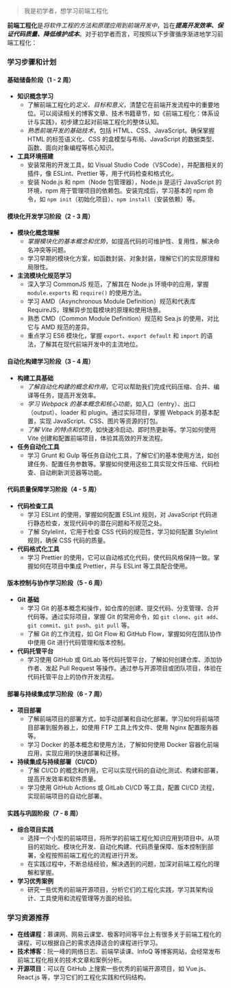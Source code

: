 >我是初学者，想学习前端工程化

**前端工程化**是*将软件工程的方法和原理应用到前端开发中*，旨在***提高开发效率、保证代码质量、降低维护成本***。对于初学者而言，可按照以下步骤循序渐进地学习前端工程化：

### 学习步骤和计划

#### 基础储备阶段（1 - 2 周）

- **知识概念学习**
  - 了解前端工程化的*定义、目标和意义*，清楚它在前端开发流程中的重要地位。可以阅读相关的博客文章、技术书籍章节，如《前端工程化：体系设计与实践》，初步建立起对前端工程化的整体认知。
  - *熟悉前端开发的基础技术*，包括 HTML、CSS、JavaScript。确保掌握 HTML 的标签语义化、CSS 的盒模型与布局、JavaScript 的数据类型、函数、面向对象编程等核心知识。
- **工具环境搭建**
  - 安装常用的开发工具，如 Visual Studio Code（VSCode），并配置相关的插件，像 ESLint、Prettier 等，用于代码检查和格式化。
  - 安装 Node.js 和 npm（Node 包管理器），Node.js 是运行 JavaScript 的环境，npm 用于管理项目的依赖包。安装完成后，学习基本的 npm 命令，如 `npm init`（初始化项目）、`npm install`（安装依赖）等。

#### 模块化开发学习阶段（2 - 3 周）

- **模块化概念理解**
  - *掌握模块化的基本概念和优势*，如提高代码的可维护性、复用性，解决命名冲突等问题。
  - 学习早期的模块化方案，如函数封装、对象封装，理解它们的实现原理和局限性。
- **主流模块化规范学习**
  - 深入学习 CommonJS 规范，了解其在 Node.js 环境中的应用，掌握 `module.exports` 和 `require()` 的使用方法。
  - 学习 AMD（Asynchronous Module Definition）规范和代表库 RequireJS，理解异步加载模块的原理和使用场景。
  - 熟悉 CMD（Common Module Definition）规范和 Sea.js 的使用，对比它与 AMD 规范的差异。
  - 重点学习 ES6 模块化，掌握 `export`、`export default` 和 `import` 的语法，了解其在现代前端开发中的主流地位。

#### 自动化构建学习阶段（3 - 4 周）

- **构建工具基础**
  - *了解自动化构建的概念和作用*，它可以帮助我们完成代码压缩、合并、编译等任务，提高开发效率。
  - *学习 Webpack 的基本概念和核心功能*，如入口（entry）、出口（output）、loader 和 plugin。通过实际项目，掌握 Webpack 的基本配置，实现 JavaScript、CSS、图片等资源的打包。
  - *了解 Vite 的特点和优势*，如快速冷启动、即时热更新等。学习如何使用 Vite 创建和配置前端项目，体验其高效的开发流程。
- **任务自动化工具**
  - 学习 Grunt 和 Gulp 等任务自动化工具，了解它们的基本使用方法，如创建任务、配置任务参数等。掌握如何使用这些工具实现文件压缩、代码检查、自动刷新浏览器等功能。

#### 代码质量保障学习阶段（4 - 5 周）

- **代码检查工具**
  - 学习 ESLint 的使用，掌握如何配置 ESLint 规则，对 JavaScript 代码进行静态检查，发现代码中的潜在问题和不规范之处。
  - 了解 Stylelint，它用于检查 CSS 代码的规范性，学习如何配置 Stylelint 规则，确保 CSS 代码的质量。
- **代码格式化工具**
  - 学习 Prettier 的使用，它可以自动格式化代码，使代码风格保持一致。掌握如何在项目中集成 Prettier，并与 ESLint 等工具配合使用。

#### 版本控制与协作学习阶段（5 - 6 周）

- **Git 基础**
  - 学习 Git 的基本概念和操作，如仓库的创建、提交代码、分支管理、合并代码等。通过实际项目，掌握 Git 的常用命令，如 `git clone`、`git add`、`git commit`、`git push`、`git pull` 等。
  - 了解 Git 的工作流程，如 Git Flow 和 GitHub Flow，掌握如何在团队协作中使用 Git 进行代码管理和版本控制。
- **代码托管平台**
  - 学习使用 GitHub 或 GitLab 等代码托管平台，了解如何创建仓库、添加协作者、发起 Pull Request 等操作。通过参与开源项目或团队项目，体验在代码托管平台上的协作开发流程。

#### 部署与持续集成学习阶段（6 - 7 周）

- **项目部署**
  - 了解前端项目的部署方式，如手动部署和自动化部署。学习如何将前端项目部署到服务器上，如使用 FTP 工具上传文件、使用 Nginx 配置服务器等。
  - 学习 Docker 的基本概念和使用方法，了解如何使用 Docker 容器化前端应用，实现应用的快速部署和迁移。
- **持续集成与持续部署（CI/CD）**
  - 了解 CI/CD 的概念和作用，它可以实现代码的自动化测试、构建和部署，提高开发效率和软件质量。
  - 学习使用 GitHub Actions 或 GitLab CI/CD 等工具，配置 CI/CD 流程，实现前端项目的自动化部署。

#### 实践与巩固阶段（7 - 8 周）

- **综合项目实践**
  - 选择一个小型的前端项目，将所学的前端工程化知识应用到项目中。从项目的初始化、模块化开发、自动化构建、代码质量保障、版本控制到部署，全程按照前端工程化的流程进行开发。
  - 在实践过程中，不断总结经验，解决遇到的问题，加深对前端工程化的理解和掌握。
- **学习优秀案例**
  - 研究一些优秀的前端开源项目，分析它们的工程化实践，学习其架构设计、工具使用和流程管理等方面的经验。

### 学习资源推荐

- **在线课程**：慕课网、网易云课堂、极客时间等平台上有很多关于前端工程化的课程，可以根据自己的需求选择适合的课程进行学习。
- **技术博客**：阮一峰的网络日志、前端早读课、InfoQ 等博客网站，会经常发布前端工程化相关的技术文章和案例分析。
- **开源项目**：可以在 GitHub 上搜索一些优秀的前端开源项目，如 Vue.js、React.js 等，学习它们的工程化实践和代码结构。

